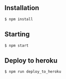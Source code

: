 ## Installation

```bash
$ npm install
```

## Starting

```bash
$ npm start
```

## Deploy to heroku

```bash
$ npm run deploy_to_heroku
```
